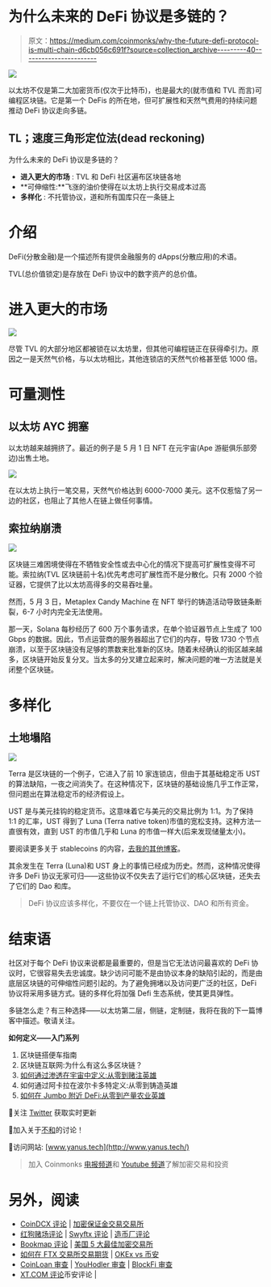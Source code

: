 # 为什么未来的 DeFi 协议是多链的？

> 原文：<https://medium.com/coinmonks/why-the-future-defi-protocol-is-multi-chain-d6cb056c691f?source=collection_archive---------40----------------------->

![](img/355ffff6bce9b2815f302d30a5014fe3.png)

以太坊不仅是第二大加密货币(仅次于比特币)，也是最大的(就市值和 TVL 而言)可编程区块链。它是第一个 DeFis 的所在地，但可扩展性和天然气费用的持续问题推动 DeFi 协议走向多链。

## TL；速度三角形定位法(dead reckoning)

为什么未来的 DeFi 协议是多链的？

*   **进入更大的市场** : TVL 和 DeFi 社区遍布区块链各地
*   **可伸缩性:**飞涨的油价使得在以太坊上执行交易成本过高
*   **多样化** : 不托管协议，道和所有国库只在一条链上

# 介绍

DeFi(分散金融)是一个描述所有提供金融服务的 dApps(分散应用)的术语。

TVL(总价值锁定)是存放在 DeFi 协议中的数字资产的总价值。

# 进入更大的市场

![](img/b806641be5e9399a11110ff361a1232a.png)

尽管 TVL 的大部分地区都被锁在以太坊里，但其他可编程链正在获得牵引力。原因之一是天然气价格，与以太坊相比，其他连锁店的天然气价格甚至低 1000 倍。

# 可量测性

## 以太坊 AYC 拥塞

以太坊越来越拥挤了。最近的例子是 5 月 1 日 NFT 在元宇宙(Ape 游艇俱乐部旁边)出售土地。

![](img/e1704c01d798bfc6a4d42dce0e6b2d4b.png)

在以太坊上执行一笔交易，天然气价格达到 6000-7000 美元。这不仅惹恼了另一边的社区，也阻止了其他人在链上做任何事情。

## 索拉纳崩溃

![](img/a5e27fc0bebb3c0746ee6aa89a94bcb4.png)

区块链三难困境使得在不牺牲安全性或去中心化的情况下提高可扩展性变得不可能。索拉纳(TVL 区块链前十名)优先考虑可扩展性而不是分散化。只有 2000 个验证器，它提供了比以太坊高得多的交易吞吐量。

然而，5 月 3 日，Metaplex Candy Machine 在 NFT 举行的铸造活动导致链条断裂，6-7 小时内完全无法使用。

那一天，Solana 每秒经历了 600 万个事务请求，在单个验证器节点上生成了 100 Gbps 的数据。因此，节点运营商的服务器超出了它们的内存，导致 1730 个节点崩溃，以至于区块链没有足够的票数来批准新的区块。随着未经确认的街区越来越多，区块链开始反复分叉。当太多的分叉建立起来时，解决问题的唯一方法就是关闭整个区块链。

# 多样化

## 土地塌陷

![](img/8ad9b48fe6addf49bf7eba2fbe38baf0.png)

Terra 是区块链的一个例子，它进入了前 10 家连锁店，但由于其基础稳定币 UST 的算法缺陷，一夜之间消失了。在这种情况下，区块链的基础设施几乎工作正常，但问题出在算法稳定币的经济假设上。

UST 是与美元挂钩的稳定货币。这意味着它与美元的交易比例为 1:1。为了保持 1:1 的汇率，UST 得到了 Luna (Terra native token)市值的宽松支持。这种方法一直很有效，直到 UST 的市值几乎和 Luna 的市值一样大(后来发现储量太小)。

要阅读更多关于 stablecoins 的内容，[去我的其他博客](/coinmonks/ultimate-stablecoin-classification-bd70db1ae3f3)。

其余发生在 Terra (Luna)和 UST 身上的事情已经成为历史。然而，这种情况使得许多 DeFi 协议无家可归——这些协议不仅失去了运行它们的核心区块链，还失去了它们的 Dao 和库。

> DeFi 协议应该多样化，不要仅在一个链上托管协议、DAO 和所有资金。

# 结束语

社区对于每个 DeFi 协议来说都是最重要的，但是当它无法访问最喜欢的 DeFi 协议时，它很容易失去忠诚度。缺少访问可能不是由协议本身的缺陷引起的，而是由底层区块链的可伸缩性问题引起的。为了避免拥堵以及访问更广泛的社区，DeFi 协议将采用多链方式。链的多样化将加强 Defi 生态系统，使其更具弹性。

多链怎么走？有三种选择——以太坊第二层，侧链，定制链，我将在我的下一篇博客中描述。敬请关注。

**如何定义——入门系列**

1.  区块链搭便车指南
2.  区块链互联网:为什么有这么多区块链？
3.  [如何通过渗透在宇宙中定义:从零到赌注英雄](/@cyanustech/how-to-defi-in-cosmos-from-zero-to-staking-hero-5682fbb83cda)
4.  如何通过阿卡拉在波尔卡多特定义:从零到铸造英雄
5.  [如何在 Jumbo 附近 DeFi:从零到产量农业英雄](/@cyanustech/how-to-defi-in-near-from-zero-to-yield-farming-hero-6e7053b4e0a6)

📌关注 [Twitter](https://twitter.com/cYanusTech) 获取实时更新

📌加入关于[不和](https://discord.gg/tbNPjFDm)的讨论！

📌访问网站: [www.yanus.tech](http://www.yanus.tech/)

> 加入 Coinmonks [电报频道](https://t.me/coincodecap)和 [Youtube 频道](https://www.youtube.com/c/coinmonks/videos)了解加密交易和投资

# 另外，阅读

*   [CoinDCX 评论](/coinmonks/coindcx-review-8444db3621a2) | [加密保证金交易交易所](https://coincodecap.com/crypto-margin-trading-exchanges)
*   [红狗赌场评论](https://coincodecap.com/red-dog-casino-review) | [Swyftx 评论](https://coincodecap.com/swyftx-review) | [造币厂评论](https://coincodecap.com/coingate-review)
*   [Bookmap 评论](https://coincodecap.com/bookmap-review-2021-best-trading-software) | [美国 5 大最佳加密交易所](https://coincodecap.com/crypto-exchange-usa)
*   [如何在 FTX 交易所交易期货](https://coincodecap.com/ftx-futures-trading) | [OKEx vs 币安](https://coincodecap.com/okex-vs-binance)
*   [CoinLoan 审查](https://coincodecap.com/coinloan-review) | [YouHodler 审查](/coinmonks/youhodler-4-easy-ways-to-make-money-98969b9689f2) | [BlockFi 审查](https://coincodecap.com/blockfi-review)
*   [XT.COM 评论](https://coincodecap.com/profittradingapp-for-binance)币安评论 |